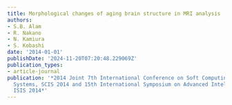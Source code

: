 ```yaml
---
title: Morphological changes of aging brain structure in MRI analysis
authors:
- S.B. Alam
- R. Nakano
- N. Kamiura
- S. Kobashi
date: '2014-01-01'
publishDate: '2024-11-20T07:20:48.229069Z'
publication_types:
- article-journal
publication: '*2014 Joint 7th International Conference on Soft Computing and Intelligent
  Systems, SCIS 2014 and 15th International Symposium on Advanced Intelligent Systems,
  ISIS 2014*'
---
```

